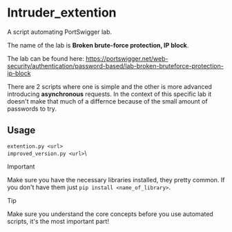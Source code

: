 # Intruder_extention
A script automating PortSwigger lab.

The name of the lab is **Broken brute-force protection, IP block**.

The lab can be found here: https://portswigger.net/web-security/authentication/password-based/lab-broken-bruteforce-protection-ip-block

There are 2 scripts where one is simple and the other is more advanced introducing **asynchronous** requests. In the context of this specific lab it doesn't make that much of a differnce because of the small amount of passwords to try.

## Usage
`extention.py <url>`\
`improved_version.py <url>`\

> [!important]
> Make sure you have the necessary libraries installed, they pretty common. If you don't have them just `pip install <name_of_library>`.

>[!Tip]
> Make sure you understand the core concepts before you use automated scripts, it's the most important part!
